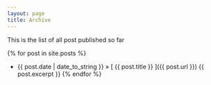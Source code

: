 ```yaml
---
layout: page
title: Archive
---
```

<div class="message">
  This is the list of all post published so far
</div>

{% for post in site.posts %}


  * {{ post.date | date_to_string }} &raquo; [ {{ post.title }} ]({{ post.url }})
  {{ post.excerpt }}
{% endfor %}
